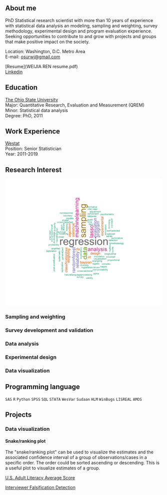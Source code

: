 
## About me

PhD Statistical research scientist with more than 10 years of experience with statistical data analysis an modeling, sampling and weighting, survey methodology, experimental design and program evaluation experience. Seeking opportunities to contribute to and grow with projects and groups that make positive impact on the society.  

Location:  Washington, D.C. Metro Area        
E-mail:    osurwj@gmail.com 

[Resume](WEIJIA REN resume.pdf)         
[Linkedin](https://www.linkedin.com/in/weijia-ren-6b885311/)

## Education 

[The Ohio State University](https://www.osu.edu)   
Major: Quantitative Research, Evaluation and Measurement (QREM)   
Minor: Statistical data analysis  
Degree: PhD, 2011         


## Work Experience 

[Westat](http://www.westat.com)    
Position: Senior Statistician    
Year: 2011-2019 


## Research Interest        
![](myskill.png)

### Sampling and weighting 

### Survey development and validation 

### Data analysis 

### Experimental design 

### Data visualization 



## Programming language         
`SAS` `R` `Python` `SPSS` `SQL` `STATA` `WesVar` `Sudaan` `HLM` `WinBugs` `LISREAL` `AMOS` 

## Projects


### Data visualization 

#### Snake/ranking plot

The "snake/ranking plot" can be used to visualize the estimates and the associated confidence interval of a group of observations/cases in a specific order. The order could be sorted ascending or descending. This is a useful plot to visualize estimates of a group.  

[U.S. Adult Literacy Average Score](https://weijia-ren.github.io/PIAAC-snake-plot/)

[Interviewer Falsification Detection](https://weijia-ren.github.io/PIAAC-snake-plot/)






